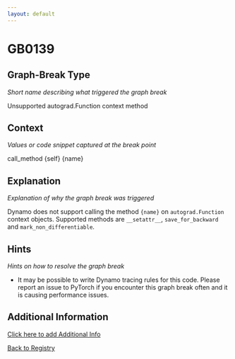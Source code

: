 ```yaml
---
layout: default
---
```

# GB0139

## Graph-Break Type
*Short name describing what triggered the graph break*

Unsupported autograd.Function context method

## Context
*Values or code snippet captured at the break point*

call_method {self} {name}

## Explanation
*Explanation of why the graph break was triggered*

Dynamo does not support calling the method `{name}` on `autograd.Function` context objects. Supported methods are `__setattr__`, `save_for_backward` and `mark_non_differentiable`.

## Hints
*Hints on how to resolve the graph break*

- It may be possible to write Dynamo tracing rules for this code. Please report an issue to PyTorch if you encounter this graph break often and it is causing performance issues.


## Additional Information

<!-- ADDITIONAL INFORMATION START - Add custom information below this line -->

<!-- ADDITIONAL INFORMATION END -->


[Click here to add Additional Info](https://github.com/pytorch-labs/compile-graph-break-site/edit/main/docs/gb/gb0139.md)

[Back to Registry](../index.html)
